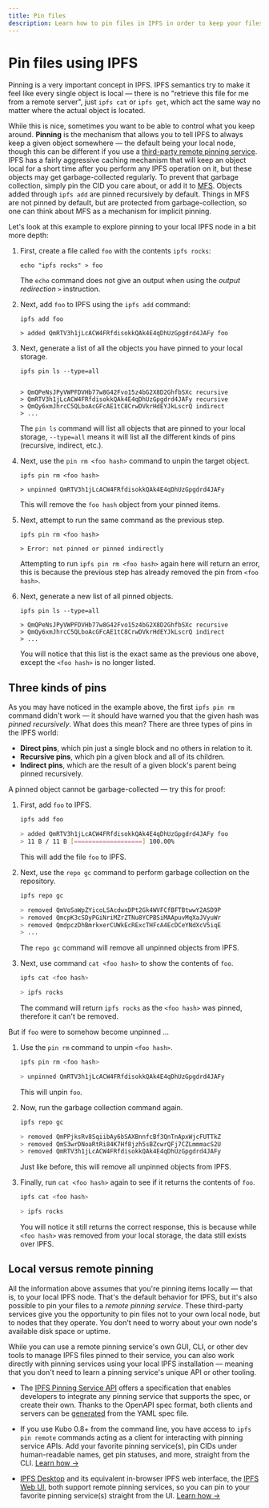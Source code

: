 ```yaml
---
title: Pin files
description: Learn how to pin files in IPFS in order to keep your files and other objects local.
---
```


# Pin files using IPFS

Pinning is a very important concept in IPFS. IPFS semantics try to make it feel like every single object is local — there is no "retrieve this file for me from a remote server", just `ipfs cat` or `ipfs get`, which act the same way no matter where the actual object is located.

While this is nice, sometimes you want to be able to control what you keep around. **Pinning** is the mechanism that allows you to tell IPFS to always keep a given object somewhere — the default being your local node, though this can be different if you use a [third-party remote pinning service](work-with-pinning-services.md). IPFS has a fairly aggressive caching mechanism that will keep an object local for a short time after you perform any IPFS operation on it, but these objects may get garbage-collected regularly. To prevent that garbage collection, simply pin the CID you care about, or add it to [MFS](../concepts/file-systems.md#mutable-file-system-mfs). Objects added through `ipfs add` are pinned recursively by default. Things in MFS are not pinned by default, but are protected from garbage-collection, so one can think about MFS as a mechanism for implicit pinning.

Let's look at this example to explore pinning to your local IPFS node in a bit more depth:

1. First, create a file called `foo` with the contents `ipfs rocks`:

    ```shell
    echo "ipfs rocks" > foo    
    ```

    The `echo` command does not give an output when using the _output redirection_ `>` instruction.

1. Next, add `foo` to IPFS using the `ipfs add` command:

    ```shell
    ipfs add foo               

    > added QmRTV3h1jLcACW4FRfdisokkQAk4E4qDhUzGpgdrd4JAFy foo
    ```

1. Next, generate a list of all the objects you have pinned to your local storage.

    ```shell
    ipfs pin ls --type=all     

    
    > QmQPeNsJPyVWPFDVHb77w8G42Fvo15z4bG2X8D2GhfbSXc recursive
    > QmRTV3h1jLcACW4FRfdisokkQAk4E4qDhUzGpgdrd4JAFy recursive
    > QmQy6xmJhrcC5QLboAcGFcAE1tC8CrwDVkrHdEYJkLscrQ indirect
    > ...
    ```
    
   The `pin ls` command will list all objects that are pinned to your local storage, `--type=all` means it will list all the different kinds of pins (recursive, indirect, etc.).

1. Next, use the `pin rm <foo hash>` command to unpin the target object.

    ```shell
    ipfs pin rm <foo hash>     

    > unpinned QmRTV3h1jLcACW4FRfdisokkQAk4E4qDhUzGpgdrd4JAFy
    ```
    
    This will remove the `foo hash` object from your pinned items.


1. Next, attempt to run the same command as the previous step.

    ```shell
    ipfs pin rm <foo hash>     

    > Error: not pinned or pinned indirectly
    ```
    
    Attempting to run `ipfs pin rm <foo hash>` again here will return an error, this is because the previous step has already removed the pin from `<foo hash>`.

1. Next, generate a new list of all pinned objects.

    ```shell
    ipfs pin ls --type=all    

    > QmQPeNsJPyVWPFDVHb77w8G42Fvo15z4bG2X8D2GhfbSXc recursive
    > QmQy6xmJhrcC5QLboAcGFcAE1tC8CrwDVkrHdEYJkLscrQ indirect
    > ...
    ```
    
    You will notice that this list is the exact same as the previous one above, except the `<foo hash>` is no longer listed.

## Three kinds of pins

As you may have noticed in the example above, the first `ipfs pin rm` command didn't work — it should have warned you that the given hash was _pinned recursively_. What does this mean? There are three types of pins in the IPFS world:

- **Direct pins**, which pin just a single block and no others in relation to it.
- **Recursive pins**, which pin a given block and all of its children.
- **Indirect pins**, which are the result of a given block's parent being pinned recursively.

A pinned object cannot be garbage-collected — try this for proof:

1. First, add `foo` to IPFS.

    ```bash
    ipfs add foo           

    > added QmRTV3h1jLcACW4FRfdisokkQAk4E4qDhUzGpgdrd4JAFy foo
    > 11 B / 11 B [===================] 100.00%
    ```
    
    This will add the file `foo` to IPFS.

1. Next, use the `repo gc` command to perform garbage collection on the repository.

    ```bash
    ipfs repo gc

    > removed QmVoSaWpZYicoLSAcdwxDPt2Gk4WVFCfBFTBtwwY2ASD9P
    > removed QmcpK3cSDyPGiNriMZrZTNu8YCPBSiMAApuvMqXaJVyuWr
    > removed QmdpczDhBmrkxerCUWkEcRExcTHFcA4EcDCeYNdXcV5iqE
    > ...
    ```
    
    The `repo gc` command will remove all unpinned objects from IPFS.

1. Next, use command `cat <foo hash>` to show the contents of `foo`.

    ```bash
    ipfs cat <foo hash>    

    > ipfs rocks
    ```
    
    The command will return `ipfs rocks` as the `<foo hash>` was pinned, therefore it can't be removed.
      

But if `foo` were to somehow become unpinned ...

1. Use the `pin rm` command to unpin `<foo hash>`.

    ```bash
    ipfs pin rm <foo hash>    

    > unpinned QmRTV3h1jLcACW4FRfdisokkQAk4E4qDhUzGpgdrd4JAFy
    ```
    
    This will unpin `foo`.

1. Now, run the garbage collection command again.

    ```bash
    ipfs repo gc              

    > removed QmPPjksRv8SqiibAy6bSAXBnnfcBf3QnTnApxWjcFUTTkZ                                                
    > removed QmS3wrDNoaRtRi84K7Hf8jzh5sBZcwrQFj7CZLmmmacS2U                                                
    > removed QmRTV3h1jLcACW4FRfdisokkQAk4E4qDhUzGpgdrd4JAFy
    ```
    
    Just like before, this will remove all unpinned objects from IPFS.

1. Finally, run `cat <foo hash>` again to see if it returns the contents of `foo`.
    
    ```bash
    ipfs cat <foo hash>       

    > ipfs rocks
    ```
    
    You will notice it still returns the correct response, this is because while `<foo hash>` was removed from your local storage, the data still exists over IPFS.

## Local versus remote pinning

All the information above assumes that you're pinning items locally — that is, to your local IPFS node. That's the default behavior for IPFS, but it's also possible to pin your files to a _remote pinning service_. These third-party services give you the opportunity to pin files not to your own local node, but to nodes that they operate. You don't need to worry about your own node's available disk space or uptime.

While you can use a remote pinning service's own GUI, CLI, or other dev tools to manage IPFS files pinned to their service, you can also work directly with pinning services using your local IPFS installation — meaning that you don't need to learn a pinning service's unique API or other tooling.

- The [IPFS Pinning Service API](https://ipfs.github.io/pinning-services-api-spec/) offers a specification that enables developers to integrate any pinning service that supports the spec, or create their own. Thanks to the OpenAPI spec format, both clients and servers can be [generated](https://github.com/ipfs/pinning-services-api-spec#code-generation) from the YAML spec file.

- If you use Kubo 0.8+ from the command line, you have access to `ipfs pin remote` commands acting as a client for interacting with pinning service APIs. Add your favorite pinning service(s), pin CIDs under human-readable names, get pin statuses, and more, straight from the CLI. [Learn how →](work-with-pinning-services.md)

- [IPFS Desktop](https://github.com/ipfs-shipyard/ipfs-desktop) and its equivalent in-browser IPFS web interface, the [IPFS Web UI](https://github.com/ipfs-shipyard/ipfs-webui), both support remote pinning services, so you can pin to your favorite pinning service(s) straight from the UI. [Learn how →](work-with-pinning-services.md)
